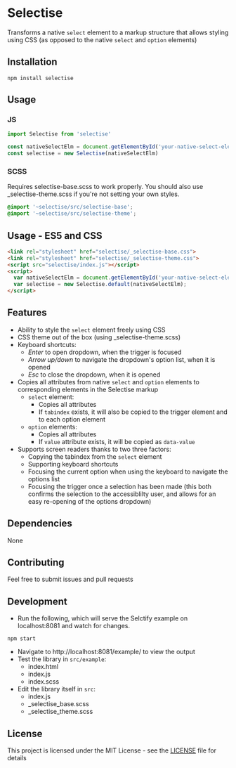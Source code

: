 # Selectise

Transforms a native `select` element to a markup structure that allows styling using CSS (as opposed to the native `select` and `option` elements)

## Installation

```
npm install selectise
```

## Usage

### JS
```js
import Selectise from 'selectise'

const nativeSelectElm = document.getElementById('your-native-select-element-id')
const selectise = new Selectise(nativeSelectElm)
```

### SCSS

Requires selectise-base.scss to work properly. You should also use _selectise-theme.scss if you're not setting your own styles.
```scss
@import '~selectise/src/selectise-base';
@import '~selectise/src/selectise-theme';
```

## Usage - ES5 and CSS

```html
<link rel="stylesheet" href="selectise/_selectise-base.css">
<link rel="stylesheet" href="selectise/_selectise-theme.css">
<script src="selectise/index.js"></script>
<script>
  var nativeSelectElm = document.getElementById('your-native-select-element-id');
  var selectise = new Selectise.default(nativeSelectElm);
</script>
```


## Features

  - Ability to style the `select` element freely using CSS
  - CSS theme out of the box (using _selectise-theme.scss)
  - Keyboard shortcuts:
    - _Enter_ to open dropdown, when the trigger is focused
    - _Arrow up/down_ to navigate the dropdown's option list, when it is opened
    - _Esc_ to close the dropdown, when it is opened
  - Copies all attributes from native `select` and `option` elements to corresponding elements in the Selectise markup
    - `select` element:
      - Copies all attributes
      - If `tabindex` exists, it will also be copied to the trigger element and to each option element
    - `option` elements:
      - Copies all attributes
      - If `value` attribute exists, it will be copied as `data-value`
  - Supports screen readers thanks to two three factors:
    - Copying the tabindex from the `select` element
    - Supporting keyboard shortcuts
    - Focusing the current option when using the keyboard to navigate the options list
    - Focusing the trigger once a selection has been made (this both confirms the selection to the accessiblilty user, and allows for an easy re-opening of the options dropdown)

## Dependencies

None

## Contributing

Feel free to submit issues and pull requests

## Development

* Run the following, which will serve the Selctify example on localhost:8081 and watch for changes.
```
npm start
```

* Navigate to http://localhost:8081/example/ to view the output
* Test the library in `src/example`:
  * index.html
  * index.js
  * index.scss
* Edit the library itself in `src`:
  * index.js
  * _selectise_base.scss
  * _selectise_theme.scss

## License

This project is licensed under the MIT License - see the [LICENSE](LICENSE) file for details
